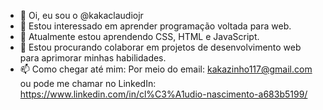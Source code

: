 - 👋 Oi, eu sou o @kakaclaudiojr
- 👀 Estou interessado em aprender programação voltada para web. 
- 🌱 Atualmente estou aprendendo CSS, HTML e JavaScript.
- 💞️ Estou procurando colaborar em projetos de desenvolvimento web para aprimorar minhas habilidades. 
- 📫 Como chegar até mim: Por meio do email: kakazinho117@gmail.com ou pode me chamar no LinkedIn: https://www.linkedin.com/in/cl%C3%A1udio-nascimento-a683b5199/

<!---
kakaclaudiojr/kakaclaudiojr is a ✨ special ✨ repository because its `README.md` (this file) appears on your GitHub profile.
You can click the Preview link to take a look at your changes.
--->
